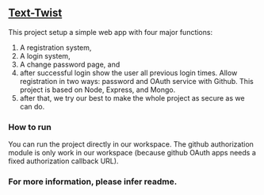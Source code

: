 ## [Text-Twist](https://ide.c9.io/zhangqx/project22)

This project setup a simple web app with four major functions: 
1) A registration system, 
2) A login system, 
3) A change password page, and 
4) after successful login show the user all previous login times. Allow registration in two ways: password and OAuth service with Github. This project is based on Node, Express, and Mongo. 
5) after that, we try our best to make the whole project as secure as we can do.

### How to run

You can run the project directly in our workspace. The github authorization module is only work in our workspace (because github OAuth apps needs a fixed authorization callback URL).

### For more information, please infer readme.
